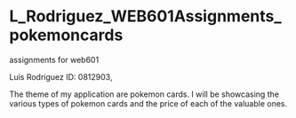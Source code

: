 # L_Rodriguez_WEB601Assignments_pokemoncards
assignments for web601


Luis Rodriguez
ID: 0812903,

The theme of my application are pokemon cards. I will be showcasing the various types of pokemon cards and the price of each of the valuable ones.

